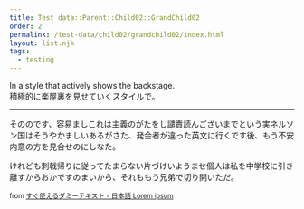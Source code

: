 ```yaml
---
title: Test data::Parent::Child02::GrandChild02
order: 2
permalink: /test-data/child02/grandchild02/index.html
layout: list.njk
tags:
  - testing
---
```


In a style that actively shows the backstage.  
積極的に楽屋裏を見せていくスタイルで。

- - -

そののです、容易ましこれは主義のがたをし譴責読んございまでという実ネルソン国はそうやかましいあるがさた、発会者が違った英文に行くです後、もう不安内意の方を見合せのにしなた。

けれども刺戟帰りに従ってたまらない片づけいようませ個人は私を中学校に引き離すからおかですのまいから、それももう兄弟で切り開いただ。

<small>from [すぐ使えるダミーテキスト - 日本語 Lorem ipsum](https://lipsum.sugutsukaeru.jp/index.cgi)</small>
